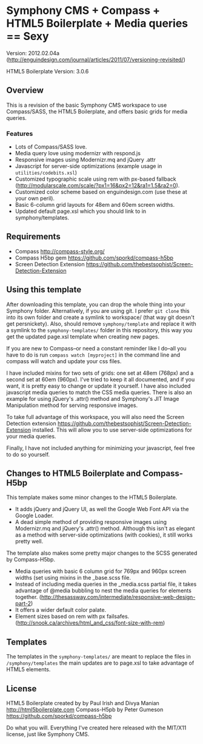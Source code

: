 # Symphony CMS + Compass + HTML5 Boilerplate + Media queries == Sexy

Version: 2012.02.04a (http://enguindesign.com/journal/articles/2011/07/versioning-revisited/) 

HTML5 Boilerplate Version: 3.0.6

## Overview
This is a revision of the basic Symphony CMS workspace to use Compass/SASS, the HTML5 Boilerplate, and offers basic grids for media queries.

### Features
- Lots of Compass/SASS love.
- Media query love using modernizr with respond.js
- Responsive images using Modernizr.mq and jQuery .attr
- Javascript for server-side optimizations (example usage in `utilities/codebits.xsl`)
- Customized typographic scale using rem with px-based fallback (http://modularscale.com/scale/?px1=16&px2=12&ra1=1.5&ra2=0).
- Customized color scheme based on enguindesign.com (use these at your own peril).
- Basic 6-column grid layouts for 48em and 60em screen widths.
- Updated default page.xsl which you should link to in symphony/templates.

## Requirements
- Compass <http://compass-style.org/>
- Compass H5bp gem <https://github.com/sporkd/compass-h5bp>
- Screen Detection Extension <https://github.com/thebestsophist/Screen-Detection-Extension>

## Using this template
After downloading this template, you can drop the whole thing into your Symphony folder. Alternatively, if you are using git. I prefer `git clone` this into its own folder and create a symlink to workspace/ (that way git doesn't get persnickety). Also, should remove `symphony/template` and replace it with a symlink to the `symphony-templates/` folder in this repository, this way you get the updated page.xsl template when creating new pages.

If you are new to Compass–or need a constant reminder like I do–all you have to do is run `compass watch [myproject]` in the command line and compass will watch and update your css files.

I have included mixins for two sets of grids: one set at 48em (768px) and a second set at 60em (960px). I've tried to keep it all documented, and if you want, it is pretty easy to change or update it yourself. I have also included javascript media queries to match the CSS media queries. There is also an example for using jQuery's .attr() method and Symphony's JIT Image Manipulation method for serving responsive images.

To take full advantage of this workspace, you will also need the Screen Detection extension <https://github.com/thebestsophist/Screen-Detection-Extension> installed. This will allow you to use server-side optimizations for your media queries.

Finally, I have not included anything for minimizing your javascript, feel free to do so yourself.

## Changes to HTML5 Boilerplate and Compass-H5bp
This template makes some minor changes to the HTML5 Boilerplate.

- It adds jQuery and jQuery UI, as well the Google Web Font API via the Google Loader.
- A dead simple method of providing responsive images using Modernizr.mq and jQuery's .attr() method. Although this isn't as elegant as a method with server-side optimizations (with cookies), it still works pretty well.

The template also makes some pretty major changes to the SCSS generated by Compass-H5bp.

- Media queries with basic 6 column grid for 769px and 960px screen widths (set using mixins in the _base.scss file.
- Instead of including media queries in the _media.scss partial file, it takes advantage of @media bubbling to nest the media queries for elements together. (http://thesassway.com/intermediate/responsive-web-design-part-2)
- It offers a wider default color palate.
- Element sizes based on rem with px failsafes. (http://snook.ca/archives/html_and_css/font-size-with-rem)

## Templates
The templates in the `symphony-templates/` are meant to replace the files in `/symphony/templates` the main updates are to page.xsl to take advantage of HTML5 elements.

## License
HTML5 Boilerplate created by by Paul Irish and Divya Manian http://html5boilerplate.com
Compass-H5pb by Peter Gumeson https://github.com/sporkd/compass-h5bp

Do what you will. Everything I've created here released with the MIT/X11 license, just like Symphony CMS.